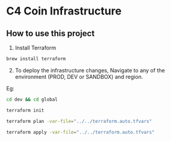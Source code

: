# C4 Coin Infrastructure

## How to use this project

1. Install Terraform

```bash
brew install terraform
```

2. To deploy the infrastructure changes,
Navigate to any of the environment (PROD, DEV or SANDBOX) and region.

Eg: 

```bash
cd dev && cd global
``` 

```bash
terraform init
```

```bash
terraform plan -var-file="../../terraform.auto.tfvars"
```

```bash
terraform apply -var-file="../../terraform.auto.tfvars"
```

